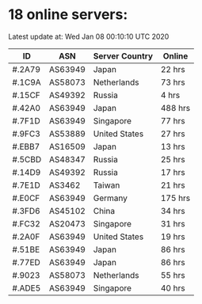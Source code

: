 # 18 online servers:

Latest update at: Wed Jan 08 00:10:10 UTC 2020

| ID | ASN | Server Country | Online |
| -- | --- | -------------- | ------ |
| #.2A79 | AS63949 | Japan | 22 hrs |
| #.1C9A | AS58073 | Netherlands | 73 hrs |
| #.15CF | AS49392 | Russia | 4 hrs |
| #.42A0 | AS63949 | Japan | 488 hrs |
| #.7F1D | AS63949 | Singapore | 77 hrs |
| #.9FC3 | AS53889 | United States | 27 hrs |
| #.EBB7 | AS16509 | Japan | 13 hrs |
| #.5CBD | AS48347 | Russia | 25 hrs |
| #.14D9 | AS49392 | Russia | 17 hrs |
| #.7E1D | AS3462 | Taiwan | 21 hrs |
| #.E0CF | AS63949 | Germany | 175 hrs |
| #.3FD6 | AS45102 | China | 34 hrs |
| #.FC32 | AS20473 | Singapore | 31 hrs |
| #.2A0F | AS63949 | United States | 19 hrs |
| #.51BE | AS63949 | Japan | 86 hrs |
| #.77ED | AS63949 | Japan | 86 hrs |
| #.9023 | AS58073 | Netherlands | 55 hrs |
| #.ADE5 | AS63949 | Singapore | 40 hrs |

